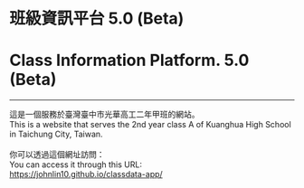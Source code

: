 # 班級資訊平台 5.0 (Beta)
# Class Information Platform. 5.0 (Beta)
<hr>
這是一個服務於臺灣臺中市光華高工二年甲班的網站。<br>
This is a website that serves the 2nd year class A of Kuanghua High School in Taichung City, Taiwan.<br>
<br>
你可以透過這個網址訪問：<br>
You can access it through this URL:<br>
<a href="https://johnlin10.github.io/classdata-app/" target="_blank">https://johnlin10.github.io/classdata-app/</a>
